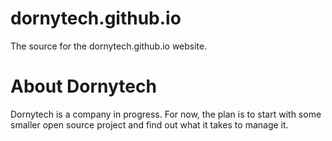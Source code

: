 # dornytech.github.io
The source for the dornytech.github.io website.

# About Dornytech
Dornytech is a company in progress.
For now, the plan is to start with some smaller open source project and find out what it takes to manage it.
